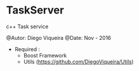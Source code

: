 # TaskServer
c++ Task service

@Autor: Diego Viqueira
@Date: Nov - 2016

- Required : 
  - Boost Framework
  - Utils (https://github.com/DiegoViqueira/Utils)
